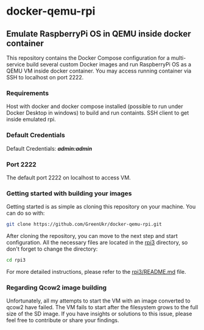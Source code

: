 # docker-qemu-rpi

## Emulate RaspberryPi OS in QEMU inside docker container
This repository contains the Docker Compose configuration for a multi-service build several custom Docker images and run RaspberryPi OS as a QEMU VM inside docker container.
You may access running container via SSH to localhost on port 2222.

### Requirements
Host with docker and docker compose installed (possible to run under Docker Desktop in windows) to build and run containts. SSH client to get inside emulated rpi.

### Default Credentials
Default Credentials: ***admin:admin***  

### Port 2222
The default port 2222 on localhost to access VM.

### Getting started with building your images
Getting started is as simple as cloning this repository on your machine. You can do so with:
```bash
git clone https://github.com/GreenUkr/docker-qemu-rpi.git
```
After cloning the repository, you can move to the next step and start configuration. All the necessary files are located in the [rpi3](./rpi3) directory, so don't forget to change the directory:
```bash
cd rpi3
```
For more detailed instructions, please refer to the [rpi3/README.md](./rpi3/README.md) file.

### Regarding Qcow2 image building
Unfortunately, all my attempts to start the VM with an image converted to qcow2 have failed. The VM fails to start after the filesystem grows to the full size of the SD image. If you have insights or solutions to this issue, please feel free to contribute or share your findings.

